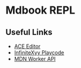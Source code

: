 # Mdbook REPL

## Useful Links

- [ACE Editor](https://ace.c9.io)
- [InfiniteXyy Playcode](https://github.com/InfiniteXyy/playcode)
- [MDN Worker API](https://developer.mozilla.org/en-US/docs/Web/API/Worker)
